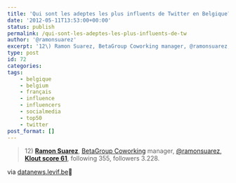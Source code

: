 ```yaml
---
title: 'Qui sont les adeptes les plus influents de Twitter en Belgique? - Datanews.be'
date: '2012-05-11T13:53:00+00:00'
status: publish
permalink: /qui-sont-les-adeptes-les-plus-influents-de-tw
author: '@ramonsuarez'
excerpt: '12\) Ramon Suarez, BetaGroup Coworking manager, @ramonsuarez, Klout score 61, following 355, followers 3.228. via datanews.levif.be :)'
type: post
id: 72
categories:
tags:
    - belgique
    - belgium
    - français
    - influence
    - influencers
    - socialmedia
    - top50
    - twitter
post_format: []
---
```

> 12\) [**Ramon Suarez**](http://twitter.com/ramonsuarez "Top belgian twitter influencers"), [BetaGroup Coworking](http://coworking.betagroup.be "Coworking Bruxelles") manager, [@ramonsuarez, **Klout score 61**](http://klout.com/ramonsuarez "Ramon's influence score in Klout"), following 355, followers 3.228.

via [datanews.levif.be](http://datanews.levif.be/ict/actualite/apercu/2012/05/11/qui-sont-les-adeptes-les-plus-influents-de-twitter-en-belgique/article-4000093955803.htm?rnd=1336742265785?rnd=6362)🙂